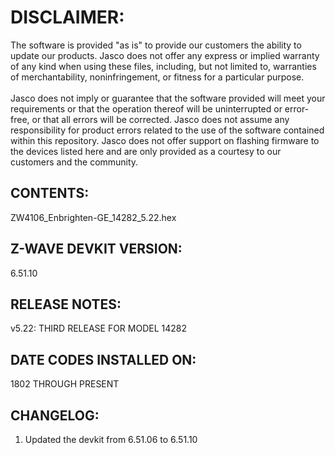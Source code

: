 # DISCLAIMER:
The software is provided "as is" to provide our customers the ability to update our products. Jasco does not offer any express or implied warranty of any kind when using these files, including, but not limited to, warranties of merchantability, noninfringement, or fitness for a particular purpose.<br>
<br>
Jasco does not imply or guarantee that the software provided will meet your requirements or that the operation thereof will be uninterrupted or error-free, or that all errors will be corrected. Jasco does not assume any responsibility for product errors related to the use of the software contained within this repository. Jasco does not offer support on flashing firmware to the devices listed here and are only provided as a courtesy to our customers and the community.

## CONTENTS:
ZW4106_Enbrighten-GE_14282_5.22.hex

## Z-WAVE DEVKIT VERSION:
6.51.10

## RELEASE NOTES:
v5.22: THIRD RELEASE FOR MODEL 14282

## DATE CODES INSTALLED ON:
1802 THROUGH PRESENT

## CHANGELOG:
1. Updated the devkit from 6.51.06 to 6.51.10